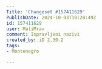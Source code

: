 ```yaml
---
Title: 'Changeset #157411629'
PublishDate: 2024-10-03T10:20:49Z
id: 157411629
user: MaliMrav
comment: Ispravljeni nazivi
created_by: iD 2.30.2
tags:
- Montenegro

---
```

